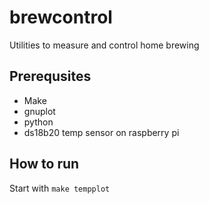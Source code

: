 # brewcontrol
Utilities to measure and control home brewing

## Prerequsites
- Make
- gnuplot
- python
- ds18b20 temp sensor on raspberry pi

## How to run
Start with `make tempplot`
